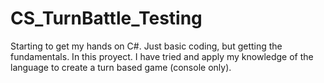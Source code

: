 # CS_TurnBattle_Testing
Starting to get my hands on C#. Just basic coding, but getting the fundamentals. In this proyect. I have tried and apply my knowledge of the language to create a turn based game (console only). 
